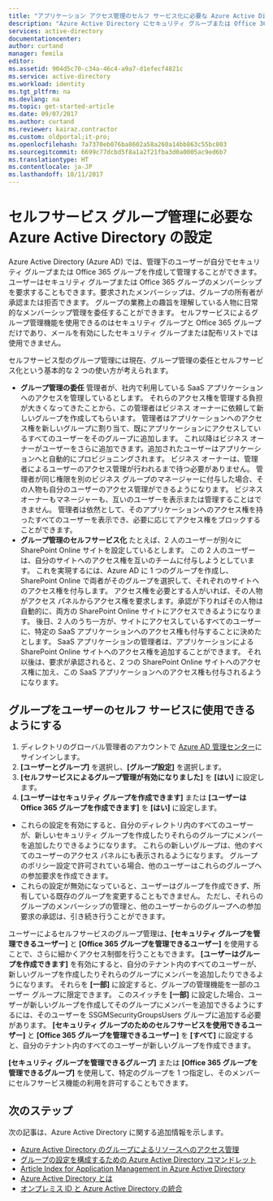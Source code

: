 ```yaml
---
title: "アプリケーション アクセス管理のセルフ サービス化に必要な Azure Active Directory の設定 | Microsoft Docs"
description: "Azure Active Directory にセキュリティ グループまたは Office 365 グループを作成して管理したり、セキュリティ グループまたは Office 365 グループのメンバーシップを要求したりすることができます。"
services: active-directory
documentationcenter: 
author: curtand
manager: femila
editor: 
ms.assetid: 904d5c70-c34a-46c4-a9a7-d1efecf4821c
ms.service: active-directory
ms.workload: identity
ms.tgt_pltfrm: na
ms.devlang: na
ms.topic: get-started-article
ms.date: 09/07/2017
ms.author: curtand
ms.reviewer: kairaz.contractor
ms.custom: oldportal;it-pro;
ms.openlocfilehash: 7a7370eb076ba8602a58a260a14bb863c55bc803
ms.sourcegitcommit: 6699c77dcbd5f8a1a2f21fba3d0a0005ac9ed6b7
ms.translationtype: HT
ms.contentlocale: ja-JP
ms.lasthandoff: 10/11/2017
---
```

# <a name="set-up-azure-active-directory-for-self-service-group-management"></a>セルフサービス グループ管理に必要な Azure Active Directory の設定
Azure Active Directory (Azure AD) では、管理下のユーザーが自分でセキュリティ グループまたは Office 365 グループを作成して管理することができます。 ユーザーはセキュリティ グループまたは Office 365 グループのメンバーシップを要求することもできます。要求されたメンバーシップは、グループの所有者が承認または拒否できます。 グループの業務上の趣旨を理解している人物に日常的なメンバーシップ管理を委任することができます。 セルフサービスによるグループ管理機能を使用できるのはセキュリティ グループと Office 365 グループだけであり、メールを有効にしたセキュリティ グループまたは配布リストでは使用できません。

セルフサービス型のグループ管理には現在、グループ管理の委任とセルフサービス化という基本的な 2 つの使い方が考えられます。

* **グループ管理の委任** 管理者が、社内で利用している SaaS アプリケーションへのアクセスを管理しているとします。 それらのアクセス権を管理する負担が大きくなってきたことから、この管理者はビジネス オーナーに依頼して新しいグループを作成してもらいます。 管理者はアプリケーションへのアクセス権を新しいグループに割り当て、既にアプリケーションにアクセスしているすべてのユーザーをそのグループに追加します。 これ以降はビジネス オーナーがユーザーをさらに追加できます。追加されたユーザーはアプリケーションへと自動的にプロビジョニングされます。 ビジネス オーナーは、管理者によるユーザーのアクセス管理が行われるまで待つ必要がありません。 管理者が同じ権限を別のビジネス グループのマネージャーに付与した場合、その人物も自分のユーザーのアクセス管理ができるようになります。 ビジネス オーナーもマネージャーも、互いのユーザーを表示または管理することはできません。 管理者は依然として、そのアプリケーションへのアクセス権を持ったすべてのユーザーを表示でき、必要に応じてアクセス権をブロックすることができます。
* **グループ管理のセルフサービス化** たとえば、2 人のユーザーが別々に SharePoint Online サイトを設定しているとします。 この 2 人のユーザーは、自分のサイトへのアクセス権を互いのチームに付与しようとしています。 これを実現するには、Azure AD に 1 つのグループを作成し、SharePoint Online で両者がそのグループを選択して、それぞれのサイトへのアクセス権を付与します。 アクセス権を必要とする人がいれば、その人物がアクセス パネルからアクセス権を要求します。承認が下りればその人物は自動的に、両方の SharePoint Online サイトにアクセスできるようになります。 後日、2 人のうち一方が、サイトにアクセスしているすべてのユーザーに、特定の SaaS アプリケーションへのアクセス権も付与することに決めたとします。 SaaS アプリケーションの管理者は、アプリケーションによる SharePoint Online サイトへのアクセス権を追加することができます。 それ以後は、要求が承認されると、2 つの SharePoint Online サイトへのアクセス権に加え、この SaaS アプリケーションへのアクセス権も付与されるようになります。

## <a name="make-a-group-available-for-user-self-service"></a>グループをユーザーのセルフ サービスに使用できるようにする
1. ディレクトリのグローバル管理者のアカウントで [Azure AD 管理センター](https://aad.portal.azure.com)にサインインします。
2. **[ユーザーとグループ]** を選択し、**[グループ設定]** を選択します。
3. **[セルフサービスによるグループ管理が有効になりました]** を **[はい]** に設定します。
4. **[ユーザーはセキュリティ グループを作成できます]** または **[ユーザーは Office 365 グループを作成できます]** を **[はい]** に設定します。
  * これらの設定を有効にすると、自分のディレクトリ内のすべてのユーザーが、新しいセキュリティ グループを作成したりそれらのグループにメンバーを追加したりできるようになります。 これらの新しいグループは、他のすべてのユーザーのアクセス パネルにも表示されるようになります。 グループのポリシー設定で許可されている場合、他のユーザーはこれらのグループへの参加要求を作成できます。 
  * これらの設定が無効になっていると、ユーザーはグループを作成できず、所有している既存のグループを変更することもできません。 ただし、それらのグループのメンバーシップの管理と、他のユーザーからのグループへの参加要求の承認は、引き続き行うことができます。

ユーザーによるセルフサービスのグループ管理は、**[セキュリティ グループを管理できるユーザー]** と **[Office 365 グループを管理できるユーザー]** を使用することで、さらに細かくアクセス制御を行うこともできます。 **[ユーザーはグループを作成できます]** を有効にすると、自分のテナント内のすべてのユーザーが、新しいグループを作成したりそれらのグループにメンバーを追加したりできるようになります。 それらを **[一部]** に設定すると、グループの管理機能を一部のユーザー グループに限定できます。 このスイッチを **[一部]** に設定した場合、ユーザーが新しいグループを作成してそのグループにメンバーを追加できるようにするには、そのユーザーを SSGMSecurityGroupsUsers グループに追加する必要があります。 **[セキュリティ グループのためのセルフサービスを使用できるユーザー]** と **[Office 365 グループを管理できるユーザー]** を **[すべて]** に設定すると、自分のテナント内のすべてのユーザーが新しいグループを作成できます。

**[セキュリティ グループを管理できるグループ]** または **[Office 365 グループを管理できるグループ]** を使用して、特定のグループを 1 つ指定し、そのメンバーにセルフサービス機能の利用を許可することもできます。

## <a name="next-steps"></a>次のステップ
次の記事は、Azure Active Directory に関する追加情報を示します。

* [Azure Active Directory のグループによるリソースへのアクセス管理](active-directory-manage-groups.md)
* [グループの設定を構成するための Azure Active Directory コマンドレット](active-directory-accessmanagement-groups-settings-cmdlets.md)
* [Article Index for Application Management in Azure Active Directory](active-directory-apps-index.md)
* [Azure Active Directory とは](active-directory-whatis.md)
* [オンプレミス ID と Azure Active Directory の統合](active-directory-aadconnect.md)
